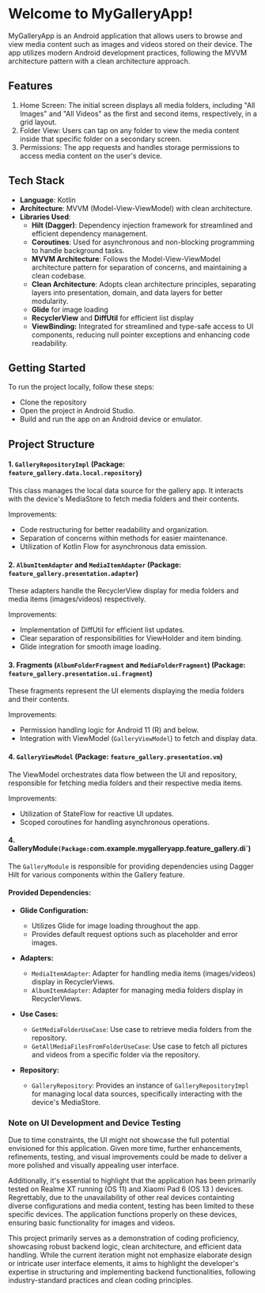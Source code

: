 # Welcome to MyGalleryApp!

MyGalleryApp is an Android application that allows users to browse and view media content such as images and videos stored on their device. The app utilizes modern Android development practices, following the MVVM architecture pattern with a clean architecture approach.

## Features

 1. Home Screen: The initial screen displays all media folders,
    including "All Images" and "All Videos" as the first and second
    items, respectively, in a grid layout.
 2. Folder View: Users can tap on any folder to view the media content inside that specific folder on a secondary screen.   
 3. Permissions: The app requests and handles storage permissions to access media content on the user's device.



## Tech Stack
-   **Language**: Kotlin
-   **Architecture**: MVVM (Model-View-ViewModel) with clean architecture.
-   **Libraries Used**:
    -    **Hilt (Dagger)**: Dependency injection framework for streamlined and efficient dependency management.
    -  **Coroutines**: Used for asynchronous and non-blocking programming to handle background tasks.
    -   **MVVM Architecture**: Follows the Model-View-ViewModel architecture pattern for separation of concerns, and maintaining a clean codebase. 
     -   **Clean Architecture**: Adopts clean architecture principles, separating layers into presentation, domain, and data layers for better modularity.
    -   **Glide** for image loading
    -   **RecyclerView** and **DiffUtil** for efficient list display
    - **ViewBinding:** Integrated for streamlined and type-safe access to UI components, reducing null pointer exceptions and enhancing code readability.

## Getting Started
To run the project locally, follow these steps:
-   Clone the repository
-   Open the project in Android Studio.
-   Build and run the app on an Android device or emulator.


## Project Structure

#### 1. `GalleryRepositoryImpl` (Package: `feature_gallery.data.local.repository`)

This class manages the local data source for the gallery app. It interacts with the device's MediaStore to fetch media folders and their contents.

Improvements:

-   Code restructuring for better readability and organization.
-   Separation of concerns within methods for easier maintenance.
-   Utilization of Kotlin Flow for asynchronous data emission.

#### 2. `AlbumItemAdapter` and `MediaItemAdapter` (Package: `feature_gallery.presentation.adapter`)

These adapters handle the RecyclerView display for media folders and media items (images/videos) respectively.

Improvements:

-   Implementation of DiffUtil for efficient list updates.
-   Clear separation of responsibilities for ViewHolder and item binding.
-   Glide integration for smooth image loading.

#### 3. Fragments (`AlbumFolderFragment` and `MediaFolderFragment`) (Package: `feature_gallery.presentation.ui.fragment`)

These fragments represent the UI elements displaying the media folders and their contents.

Improvements:

-   Permission handling logic for Android 11 (R) and below.
-   Integration with ViewModel (`GalleryViewModel`) to fetch and display data.

#### 4. `GalleryViewModel` (Package: `feature_gallery.presentation.vm`)

The ViewModel orchestrates data flow between the UI and repository, responsible for fetching media folders and their respective media items.

Improvements:

-   Utilization of StateFlow for reactive UI updates.
-   Scoped coroutines for handling asynchronous operations.
#### 4. GalleryModule` (Package: `com.example.mygalleryapp.feature_gallery.di`)

The `GalleryModule` is responsible for providing dependencies using Dagger Hilt for various components within the Gallery feature.

#### Provided Dependencies:

-   **Glide Configuration:**
    
    -   Utilizes Glide for image loading throughout the app.
    -   Provides default request options such as placeholder and error images.
-   **Adapters:**
    
    -   `MediaItemAdapter`: Adapter for handling media items (images/videos) display in RecyclerViews.
    -   `AlbumItemAdapter`: Adapter for managing media folders display in RecyclerViews.
-   **Use Cases:**
    
    -   `GetMediaFolderUseCase`: Use case to retrieve media folders from the repository.
    -   `GetAllMediaFilesFromFolderUseCase`: Use case to fetch all pictures and videos from a specific folder via the repository.
-   **Repository:**
    
    -   `GalleryRepository`: Provides an instance of `GalleryRepositoryImpl` for managing local data sources, specifically interacting with the device's MediaStore.

### Note on UI Development and Device Testing

Due to time constraints, the UI might not showcase the full potential envisioned for this application. Given more time, further enhancements, refinements, testing, and visual improvements could be made to deliver a more polished and visually appealing user interface.

Additionally, it's essential to highlight that the application has been primarily tested on Realme XT running (OS 11) and Xiaomi Pad 6 (OS 13 ) devices. Regrettably, due to the unavailability of other real devices containting diverse configurations and media content, testing has been limited to these specific devices. The application functions properly on these devices, ensuring basic functionality for images and videos.

This project primarily serves as a demonstration of coding proficiency, showcasing robust backend logic, clean architecture, and efficient data handling. While the current iteration might not emphasize elaborate design or intricate user interface elements, it aims to highlight the developer's expertise in structuring and implementing backend functionalities, following industry-standard practices and clean coding principles.
